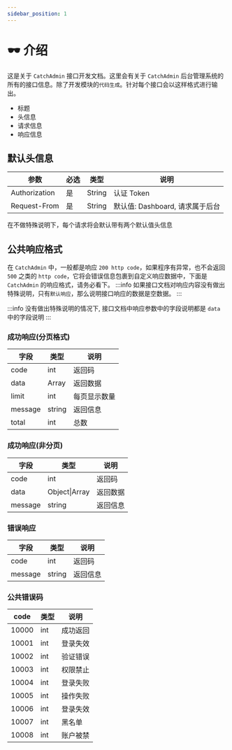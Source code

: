 ```yaml
---
sidebar_position: 1
---
```

# 🕶️ 介绍
这是关于 `CatchAdmin` 接口开发文档。这里会有关于 `CatchAdmin` 后台管理系统的所有的接口信息。除了开发模块的`代码生成`。针对每个接口会以这样格式进行输出。
- 标题
- 头信息
- 请求信息
- 响应信息

## 默认头信息
|参数|必选|类型|说明
|  ---- | ---- |----|-----
|Authorization|是|String|认证 Token
|Request-From|是|String|默认值: Dashboard, 请求属于后台
在不做特殊说明下，每个请求将会默认带有两个默认值头信息

## 公共响应格式
在 `CatchAdmin` 中，一般都是响应 `200 http code`，如果程序有异常，也不会返回 `500` 之类的 `http code`，它将会错误信息包裹到自定义响应数据中，下面是 `CatchAdmin` 的响应格式，请务必看下。
:::info
如果接口文档对响应内容没有做出特殊说明，只有`默认响应`，那么说明接口响应的数据是空数据。
:::

:::info
没有做出特殊说明的情况下, 接口文档中响应参数中的字段说明都是 `data` 中的字段说明
:::
### 成功响应(分页格式)
|  字段   | 类型  |说明
|  ---- | ---- |----
| code  | int |返回码
| data  |  Array|返回数据
| limit  |  int|每页显示数量
| message  | string |返回信息
| total  | int |总数


### 成功响应(非分页)
|  字段   | 类型  |说明
|  ---- | ---- |----
| code  | int |返回码
| data  |  Object\|Array |返回数据
| message  | string |返回信息

### 错误响应
|  字段   | 类型  |说明
|  ---- | ---- |----
| code  | int |返回码
| message  | string |返回信息


### 公共错误码
|  code   | 类型  |说明
|  ---- | ---- |----
| 10000  | int |成功返回
| 10001  | int |登录失效
| 10002  | int |验证错误
| 10003  | int |权限禁止
| 10004  | int |登录失败
| 10005  | int |操作失败
| 10006  | int |登录失效
| 10007  | int |黑名单
| 10008  | int |账户被禁

